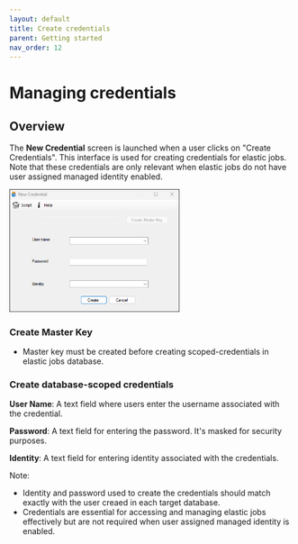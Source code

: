 ```yaml
---
layout: default
title: Create credentials
parent: Getting started
nav_order: 12
---
```


# Managing credentials

## Overview
The **New Credential** screen is launched when a user clicks on "Create Credentials". This interface is used for creating credentials for elastic jobs. Note that these credentials are only relevant when elastic jobs do not have user assigned managed identity enabled.

   <img src="../../media/credentials-screen.png"  style="width:60%; height:60%">

### Create Master Key 
- Master key must be created before creating scoped-credentials in elastic jobs database.

### Create database-scoped credentials

 **User Name**: A text field where users enter the username associated with the credential.

**Password**: A text field for entering the password. It's masked for security purposes. 

**Identity**: A text field for entering identity associated with the credentials.

Note: 
- Identity and password used to create the credentials should match exactly with the user creaed in each target database.
- Credentials are essential for accessing and managing elastic jobs effectively but are not required when user assigned managed identity is enabled.


